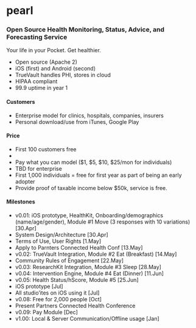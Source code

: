 # pearl

### Open Source Health Monitoring, Status, Advice, and Forecasting Service


Your life in your Pocket. 
Get healthier.

* Open source (Apache 2)
* iOS (first) and Android (second)
* TrueVault handles PHI, stores in cloud
* HIPAA compliant
* 99.9 uptime in year 1

#### Customers
* Enterprise model for clinics, hospitals, companies, insurers
* Personal download/use from iTunes, Google Play

#### Price
* First 100 customers free
* 
* Pay what you can model ($1, $5, $10, $25/mon for individuals)
* TBD for enterprise
* First 1,000 individuals = free for first year as part of being an early adopter
* Provide proof of taxable income below $50k, service is free. 

#### Milestones
* v0.01: iOS prototype, HealthKit, Onboarding/demographics (name/age/gender), Module #1 Move (3 responses with 10 variations) [30.Apr]
* System Design/Architecture [30.Apr]
* Terms of Use, User Rights [1.May]
* Apply to Parnters Connected Health Conf [13.May]
* v0.02: TrueVault Integration, Module #2 Eat (Breakfast) [14.May]
* Community Rules of Engagement [22.May]
* v0.03: ResearchKit Integration, Module #3 Sleep [28.May]
* v0.04: Intervention Engine, Module #4 Eat (Dinner) [11.Jun]
* v0.05: Health Status/hScore, Module #5 [25.Jun]
* iOS prototype [Jul]
* All studio’ites on iOS using it [Jul]
* v0.08: Free for 2,000 people [Oct]
* Present Partners Connected Health Conference
* v0.09: Pay Module [Dec]
* v1.00: Local & Server Communication/Offline usage [Jan]



